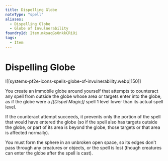 ```yaml
---
title: Dispelling Globe
noteType: "spell"
aliases:
  - Dispelling Globe
  - Globe of Invulnerability
foundryId: Item.mksaqGs0nkkCRiOi
tags:
  - Item
---
```


# Dispelling Globe
![[systems-pf2e-icons-spells-globe-of-invulnerability.webp|150]]

You create an immobile globe around yourself that attempts to counteract any spell from outside the globe whose area or targets enter into the globe, as if the globe were a _[[Dispel Magic]]_ spell 1 level lower than its actual spell level.

If the counteract attempt succeeds, it prevents only the portion of the spell that would have entered the globe (so if the spell also has targets outside the globe, or part of its area is beyond the globe, those targets or that area is affected normally).

You must form the sphere in an unbroken open space, so its edges don't pass through any creatures or objects, or the spell is lost (though creatures can enter the globe after the spell is cast).
